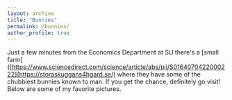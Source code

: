 ```yaml
---
layout: archive
title: "Bunnies"
permalink: /bunnies/
author_profile: true
---
```


Just a few minutes from the Economics Department at SU there's a [small farm]([https://www.sciencedirect.com/science/article/abs/pii/S0164070422000222](https://storaskuggans4hgard.se/) where they have some of the chubbiest bunnies known to man. If you get the chance, definitely go visit! Below are some of my favorite pictures. 

[](/images/IMG_1301.jpeg)
